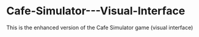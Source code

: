 # Cafe-Simulator---Visual-Interface
This is the enhanced version of the Cafe Simulator game (visual interface)
